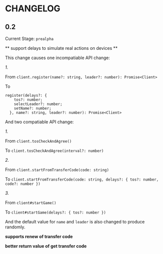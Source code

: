CHANGELOG
=====

0.2
-----

Current Stage: `prealpha`

** support delays to simulate real actions on devices **

This change causes one incompatiable API change:

*1.*

From `client.register(name?: string, leader?: number): Promise<Client>`

To

```
register(delays?: {
    tos?: number;
    selectLeader?: number;
    setName?: number;
  }, name?: string, leader?: number): Promise<Client>
```

And two compatiable API change:

*1.*

From `client.tosCheckAndAgree()`

To `client.tosCheckAndAgree(interval?: number)`

*2.*

From `client.startFromTransferCode(code: string)`

To `client.startFromTransferCode(code: string, delays?: { tos?: number, code?: number })`

*3.*

From `client#startGame()`

To `client#startGame(delays?: { tos?: number })`

And the default value for `name` and `leader` is also changed to produce randomly.

**supports renew of transfer code**

**better return value of get transfer code**